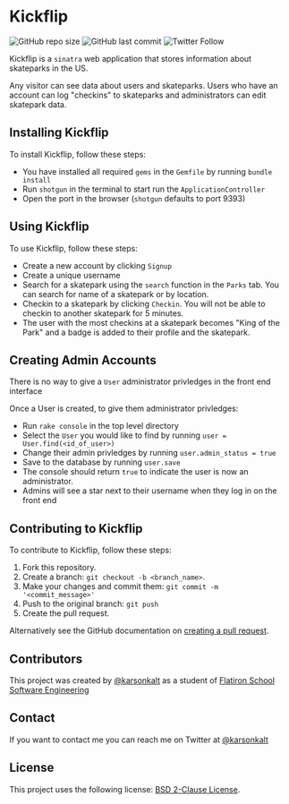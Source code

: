 # Kickflip

<!--- These are examples. See https://shields.io for others or to customize this set of shields. You might want to include dependencies, project status and licence info here --->
![GitHub repo size](https://img.shields.io/github/repo-size/karsonkalt/kickflip)
![GitHub last commit](https://img.shields.io/github/last-commit/karsonkalt/kickflip)
![Twitter Follow](https://img.shields.io/twitter/follow/karsonkalt?style=social)

Kickflip is a `sinatra` web application that stores information about skateparks in the US.

Any visitor can see data about users and skateparks. Users who have an account can log "checkins" to skateparks and administrators can edit skatepark data.

## Installing Kickflip

To install Kickflip, follow these steps:
* You have installed all required `gems` in the `Gemfile` by running `bundle install`
* Run `shotgun` in the terminal to start run the `ApplicationController`
* Open the port in the browser (`shotgun` defaults to port 9393)

## Using Kickflip

To use Kickflip, follow these steps:

* Create a new account by clicking `Signup`
* Create a unique username
* Search for a skatepark using the `search` function in the `Parks` tab. You can search for name of a skatepark or by location.
* Checkin to a skatepark by clicking `Checkin`. You will not be able to checkin to another skatepark for 5 minutes.
* The user with the most checkins at a skatepark becomes "King of the Park" and a badge is added to their profile and the skatepark.

## Creating Admin Accounts

There is no way to give a `User` administrator privledges in the front end interface

Once a User is created, to give them administrator privledges:

* Run `rake console` in the top level directory
* Select the `User` you would like to find by running `user = User.find(<id_of_user>)`
* Change their admin privledges by running `user.admin_status = true`
* Save to the database  by running `user.save`
* The console should return `true` to indicate the user is now an administrator.
* Admins will see a star next to their username when they log in on the front end

## Contributing to Kickflip
To contribute to Kickflip, follow these steps:

1. Fork this repository.
2. Create a branch: `git checkout -b <branch_name>`.
3. Make your changes and commit them: `git commit -m '<commit_message>'`
4. Push to the original branch: `git push`
5. Create the pull request.

Alternatively see the GitHub documentation on [creating a pull request](https://help.github.com/en/github/collaborating-with-issues-and-pull-requests/creating-a-pull-request).

## Contributors

This project was created by [@karsonkalt](https://github.com/karsonkalt) as a student of [Flatiron School Software Engineering](https://flatironschool.com/)

## Contact

If you want to contact me you can reach me on Twitter at [@karsonkalt](http://www.twitter.com/karsonkalt)

## License
<!--- If you're not sure which open license to use see https://choosealicense.com/--->

This project uses the following license: [BSD 2-Clause License](</LICENSE.txt>).